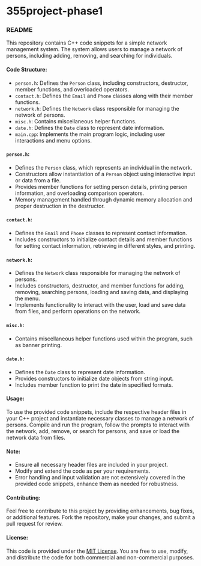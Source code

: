 # 355project-phase1

### README

This repository contains C++ code snippets for a simple network management system. The system allows users to manage a network of persons, including adding, removing, and searching for individuals. 

#### Code Structure:

- `person.h`: Defines the `Person` class, including constructors, destructor, member functions, and overloaded operators.
- `contact.h`: Defines the `Email` and `Phone` classes along with their member functions.
- `network.h`: Defines the `Network` class responsible for managing the network of persons.
- `misc.h`: Contains miscellaneous helper functions.
- `date.h`: Defines the `Date` class to represent date information.
- `main.cpp`: Implements the main program logic, including user interactions and menu options.

#### `person.h`:

- Defines the `Person` class, which represents an individual in the network.
- Constructors allow instantiation of a `Person` object using interactive input or data from a file.
- Provides member functions for setting person details, printing person information, and overloading comparison operators.
- Memory management handled through dynamic memory allocation and proper destruction in the destructor.

#### `contact.h`:

- Defines the `Email` and `Phone` classes to represent contact information.
- Includes constructors to initialize contact details and member functions for setting contact information, retrieving in different styles, and printing.

#### `network.h`:

- Defines the `Network` class responsible for managing the network of persons.
- Includes constructors, destructor, and member functions for adding, removing, searching persons, loading and saving data, and displaying the menu.
- Implements functionality to interact with the user, load and save data from files, and perform operations on the network.

#### `misc.h`:

- Contains miscellaneous helper functions used within the program, such as banner printing.

#### `date.h`:

- Defines the `Date` class to represent date information.
- Provides constructors to initialize date objects from string input.
- Includes member function to print the date in specified formats.

#### Usage:

To use the provided code snippets, include the respective header files in your C++ project and instantiate necessary classes to manage a network of persons. Compile and run the program, follow the prompts to interact with the network, add, remove, or search for persons, and save or load the network data from files.

#### Note:

- Ensure all necessary header files are included in your project.
- Modify and extend the code as per your requirements.
- Error handling and input validation are not extensively covered in the provided code snippets, enhance them as needed for robustness.

#### Contributing:

Feel free to contribute to this project by providing enhancements, bug fixes, or additional features. Fork the repository, make your changes, and submit a pull request for review.

#### License:

This code is provided under the [MIT License](https://opensource.org/licenses/MIT). You are free to use, modify, and distribute the code for both commercial and non-commercial purposes.
